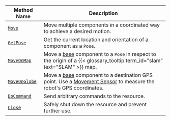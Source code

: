 <!-- prettier-ignore -->
Method Name | Description
----------- | -----------
[`Move`](/mobility/motion/#move) | Move multiple components in a coordinated way to achieve a desired motion.
[`GetPose`](/mobility/motion/#getpose) | Get the current location and orientation of a component as a `Pose`.
[`MoveOnMap`](/mobility/motion/#moveonmap) | Move a [base](/build/configure/components/base/) component to a `Pose` in respect to the origin of a {{< glossary_tooltip term_id="slam" text="SLAM" >}} map.
[`MoveOnGlobe`](/mobility/motion/#moveonglobe) | Move a [base](/build/configure/components/base/) component to a destination GPS point. Use a [Movement Sensor](/build/configure/components/movement-sensor/) to measure the robot's GPS coordinates.
[`DoCommand`](/mobility/motion/#docommand)     | Send arbitrary commands to the resource.
[`Close`](/mobility/motion/#close) | Safely shut down the resource and prevent further use.
